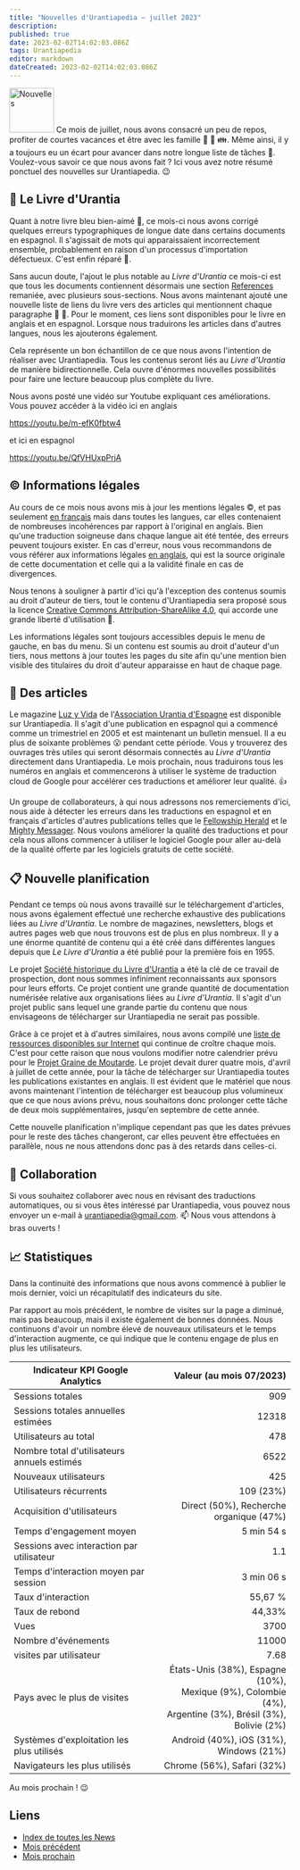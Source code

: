```yaml
---
title: "Nouvelles d'Urantiapedia — juillet 2023"
description: 
published: true
date: 2023-02-02T14:02:03.086Z
tags: Urantiapedia
editor: markdown
dateCreated: 2023-02-02T14:02:03.086Z
---
```


<img src="/_assets/svg/icon-news.svg" alt="Nouvelles" style="width: 80px;"> Ce mois de juillet, nous avons consacré un peu de repos, profiter de courtes vacances et être avec les  famille :sunrise: :tropical_drink: :family:. Même ainsi, il y a toujours eu un écart pour avancer dans notre longue liste de tâches :card_index:. Voulez-vous savoir ce que nous avons fait ? Ici vous avez notre résumé ponctuel des nouvelles sur Urantiapedia. :wink: 

## :blue_book: Le Livre d'Urantia

Quant à notre livre bleu bien-aimé :blue_book:, ce mois-ci nous avons corrigé quelques erreurs typographiques de longue date dans certains documents en espagnol. Il s'agissait de mots qui apparaissaient incorrectement ensemble, probablement en raison d'un processus d'importation défectueux. C'est enfin réparé :wrench:.

Sans aucun doute, l'ajout le plus notable au _Livre d'Urantia_ ce mois-ci est que tous les documents contiennent désormais une section [References](/en/The_Urantia_Book/0#references) remaniée, avec plusieurs sous-sections. Nous avons maintenant ajouté une nouvelle liste de liens du livre vers des articles qui mentionnent chaque paragraphe :clap: :clap:. Pour le moment, ces liens sont disponibles pour le livre en anglais et en espagnol. Lorsque nous traduirons les articles dans d'autres langues, nous les ajouterons également. 

Cela représente un bon échantillon de ce que nous avons l'intention de réaliser avec Urantiapedia. Tous les contenus seront liés au _Livre d'Urantia_ de manière bidirectionnelle. Cela ouvre d'énormes nouvelles possibilités pour faire une lecture beaucoup plus complète du livre.

Nous avons posté une vidéo sur Youtube expliquant ces améliorations. Vous pouvez accéder à la vidéo ici en anglais

https://youtu.be/m-efK0fbtw4

et ici en espagnol

https://youtu.be/QfVHUxpPrjA

## :copyright: Informations légales 

Au cours de ce mois nous avons mis à jour les mentions légales :copyright:, et pas seulement [en français](/fr/license) mais dans toutes les langues, car elles contenaient de nombreuses incohérences par rapport à l'original en anglais. Bien qu'une traduction soigneuse dans chaque langue ait été tentée, des erreurs peuvent toujours exister. En cas d'erreur, nous vous recommandons de vous référer aux informations légales [en anglais](/en/license), qui est la source originale de cette documentation et celle qui a la validité finale en cas de divergences.

Nous tenons à souligner à partir d'ici qu'à l'exception des contenus soumis au droit d'auteur de tiers, tout le contenu d'Urantiapedia sera proposé sous la licence [Creative Commons Attribution-ShareAlike 4.0](https://creativecommons.org/licenses/by-sa/4.0/deed.es), qui accorde une grande liberté d'utilisation :sparkling_heart:. 

Les informations légales sont toujours accessibles depuis le menu de gauche, en bas du menu. Si un contenu est soumis au droit d'auteur d'un tiers, nous mettons à jour toutes les pages du site afin qu'une mention bien visible des titulaires du droit d'auteur apparaisse en haut de chaque page. 

## :page_with_curl: Des articles

Le magazine [Luz y Vida](/es/index/articles_luz_y_vida) de l'[Association Urantia d'Espagne](https://aue.urantia-association.org/) est disponible sur Urantiapedia. Il s'agit d'une publication en espagnol qui a commencé comme un trimestriel en 2005 et est maintenant un bulletin mensuel. Il a eu plus de soixante problèmes :open_mouth: pendant cette période. Vous y trouverez des ouvrages très utiles qui seront désormais connectés au _Livre d'Urantia_ directement dans Urantiapedia. Le mois prochain, nous traduirons tous les numéros en anglais et commencerons à utiliser le système de traduction cloud de Google pour accélérer ces traductions et améliorer leur qualité. :+1:

Un groupe de collaborateurs, à qui nous adressons nos remerciements d'ici, nous aide à détecter les erreurs dans les traductions en espagnol et en français d'articles d'autres publications telles que le [Fellowship Herald](/en/index/articles_herald) et le [Mighty Messager](/en/index/articles_mighty_messenger). Nous voulons améliorer la qualité des traductions et pour cela nous allons commencer à utiliser le logiciel Google pour aller au-delà de la qualité offerte par les logiciels gratuits de cette société. 

## :clipboard: Nouvelle planification

Pendant ce temps où nous avons travaillé sur le téléchargement d'articles, nous avons également effectué une recherche exhaustive des publications liées au _Livre d'Urantia_. Le nombre de magazines, newsletters, blogs et autres pages web que nous trouvons est de plus en plus nombreux. Il y a une énorme quantité de contenu qui a été créé dans différentes langues depuis que _Le Livre d'Urantia_ a été publié pour la première fois en 1955.

Le projet [Société historique du Livre d'Urantia](https://ubhs.hosted-by-files.com/http/DocTypesIndex.html) a été la clé de ce travail de prospection, dont nous sommes infiniment reconnaissants aux sponsors pour leurs efforts. Ce projet contient une grande quantité de documentation numérisée relative aux organisations liées au _Livre d'Urantia_. Il s'agit d'un projet public sans lequel une grande partie du contenu que nous envisageons de télécharger sur Urantiapedia ne serait pas possible.

Grâce à ce projet et à d'autres similaires, nous avons compilé une [liste de ressources disponibles sur Internet](/fr/help/websites) qui continue de croître chaque mois. C'est pour cette raison que nous voulons modifier notre calendrier prévu pour le [Projet Graine de Moutarde](https://www.urantia.org/news/2023-03/mustard-seed-grants-program). Le projet devait durer quatre mois, d'avril à juillet de cette année, pour la tâche de télécharger sur Urantiapedia toutes les publications existantes en anglais. Il est évident que le matériel que nous avons maintenant l'intention de télécharger est beaucoup plus volumineux que ce que nous avions prévu, nous souhaitons donc prolonger cette tâche de deux mois supplémentaires, jusqu'en septembre de cette année.

Cette nouvelle planification n'implique cependant pas que les dates prévues pour le reste des tâches changeront, car elles peuvent être effectuées en parallèle, nous ne nous attendons donc pas à des retards dans celles-ci. 

## :blue_heart: Collaboration 

Si vous souhaitez collaborer avec nous en révisant des traductions automatiques, ou si vous êtes intéressé par Urantiapedia, vous pouvez nous envoyer un e-mail à urantiapedia@gmail.com. :mailbox: Nous vous attendons à bras ouverts ! 

## :chart_with_upwards_trend: Statistiques 

Dans la continuité des informations que nous avons commencé à publier le mois dernier, voici un récapitulatif des indicateurs du site.

Par rapport au mois précédent, le nombre de visites sur la page a diminué, mais pas beaucoup, mais il existe également de bonnes données. Nous continuons d'avoir un nombre élevé de nouveaux utilisateurs et le temps d'interaction augmente, ce qui indique que le contenu engage de plus en plus les utilisateurs. 

Indicateur KPI Google Analytics | Valeur (au mois 07/2023) 
--- | ---: 
Sessions totales | 909 
Sessions totales annuelles estimées | 12318 
Utilisateurs au total | 478 
Nombre total d'utilisateurs annuels estimés | 6522 
Nouveaux utilisateurs | 425 
Utilisateurs récurrents | 109 (23%) 
Acquisition d'utilisateurs | Direct (50%), Recherche organique (47%) 
Temps d'engagement moyen | 5 min 54 s 
Sessions avec interaction par utilisateur | 1.1 
Temps d'interaction moyen par session | 3 min 06 s
Taux d'interaction | 55,67 % 
Taux de rebond | 44,33% 
Vues | 3700 
Nombre d'événements | 11000 
visites par utilisateur | 7.68 
Pays avec le plus de visites | États-Unis (38%), Espagne (10%), <br>Mexique (9%), Colombie (4%), <br>Argentine (3%), Brésil (3%), <br>Bolivie (2%)
Systèmes d'exploitation les plus utilisés | Android (40%), iOS (31%), Windows (21%) 
Navigateurs les plus utilisés | Chrome (56%), Safari (32%) 

Au mois prochain ! :wink: 

## Liens 

- [Index de toutes les News](/fr/news) 
- [Mois précédent](/fr/news/2023/06)
- [Mois prochain](/fr/news/2023/08)